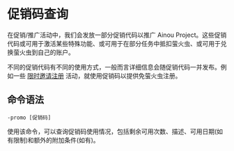 # 促销码查询

在促销/推广活动中，我们会发放一部分促销代码以推广 Ainou Project。这些促销代码或可用于激活某些特殊功能、或可用于在部分任务中抵扣萤火虫、或可用于兑换萤火虫到自己的账户。

不同的促销代码有不同的使用方式，一般而言详细信息会随促销代码一并发布。例如一些 [限时邀请注册](https://forum.ainou.org/discussion/6) 活动，就使用促销码以提供免萤火虫注册。

## 命令语法

```aql
-promo [促销码]
```

使用该命令，可以查询促销码使用情况，包括剩余可用次数、描述、可用日期(如有限制)和额外的附加条件(如有)。